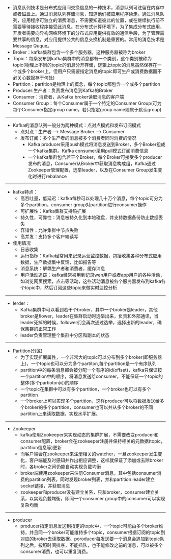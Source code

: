 + 消息队列技术是分布式应用间交换信息的一种技术，消息队列可驻留在内存中或者磁盘上。通过消息队列存储消息，知道他们被应用程序读走。通过消息队列，应用程序可独立的消费消息，不需要知道彼此的位置，或在继续执行前不需要等待接收程序接受此消息。在分布式计算环境下，为了集成分布式应用，开发者需要向异构网络环境下的分布式应用提供有效的通信手段，为了管理需要共享的信息，对应用提供公共的信息交换机制是重要的。常用的消息技术是Message Quque。
+ Broker：kafka集群包含一个多个服务器，这种服务器被称为broker
+ Topic：每条发布到kafka集群中的消息都有一个类别，这个类别被称为topic(物理上不同的topic的消息分开存储，逻辑上topic的消息虽然保存在一个或多个broker上，但用户只需要指定消息的topic即可生产或消费数据而不必关心数据存于何处)
+ Partition：partition是物理上的概念，每个topic都包含一个或多个partition
+ Producer:生产者：负责发布消息到Kafka的Broker
+ Consumer：消费者，从Kafka broker读取消息的客户端
+ Consumer Group：每个Consumer属于一个特定的Consumer Group(可为每个Consumer指定group name，若只指定group name则属于默认group)
----------------------
+ Kafka的消息队列一般分为两种模式：点对点模式和发布订阅模式
  + 点对点：生产者 ——> Message Broker ——> Consumer
  + 发布订阅：多个生产者的消息被多个消费者同时消费的情况
    + Kafka producer采用push模式将消息发送到Broker，多个Broker组成一个kafka集群。Kafka consumer采用pull模式订阅消费信息
    + 一个kafka集群包含若干个Broker，每个Broker可接受多个producer发布的消息，Consumer从Broker中获取消息构成组，Kafka通过Zookeeper管理配置，选举leader，以及在Consumer Group发生变化时进行rebalance
-------------
+ kafka特点：
  + 高吞吐量，低延迟：kafka每秒可以处理几十万个消息，每个topic可分为多个partition，consumer group对partition进行consumer操作
  + 可扩展性：Kafka集群支持热扩展
  + 持久性，可靠性：消息被持久化到本地磁盘，并支持数据备份防止数据丢失
  + 容错性：允许集群中节点失败
  + 高并发：支持多个客户端读写
+ 使用情况
  + 日志收集
  + 运行指标：Kafka经常用来记录运营监控数据，包括收集各种分布式应用数据，生产数据集中反馈，比如报告等
  + 消息系统：解耦生产者和消费者，缓存消息
  + 用户活动追踪：kafka经常被用到记录wen用户或者app用户的各种活动，如浏览网页搜索，点击等活动，这些活动消息被各个服务器发布到kafka各个topic中，然后订阅这些topic来做实时监控分析
 ---------------------
+ lerder：
  + Kafka集群中可以看到若干个broker，其中一个broker是leader，其他broker是flower，leader在集群启动时选举出来，负责和外部通讯，当leader死掉的时候，follower们会再次通过选举，选择出新的leader，确保集群的正常工作
  + leader负责管理整个集群中分区和副本的状态
-----------
+ Partition(分区)
  + 为了实现扩展属性，一个非常大的topic可以分布到多个broker(即服务器上)，一个topic也可以分为多个partiton,每个partition是一个有序队列
  + partition中的每条消息都会被分配一个有序的id(offset)，kafka只保证按一个partition中的顺序，将消息发送给consumer，不能保证一个topic的整体(多个partioton间)的顺序
  + 一个topic在集群中可以有多个partition，一个broker也可以有多个partition
  + 一个broker上可以实现多个partition，这样producer可以将数据发送给多个broker的多个partition，consumer也可以并从多个broker的不同partition上来读取数据，实现水平扩展。
----------
+ Zookeeper
  + kafka使用Zookeeper来实现动态的集群扩展，不需要改变producer和consumer配置，broker会在zookeeper注册并保持相关的元数据(topic，partition信息等)更新
  + 而客户端会在zookeeper来注册相关的watcher，一旦zookeeper发生变化，客户端能及时感知并作出相应调整，这样就保证了添加或去除broker时，各broker之间仍能自动实现负载均衡
  + broker端使用zookeeper来注册Consumer消息，其中包括consumer消费的partition列表，同时发现broker列表，并和partition leader建立socket链接，并获取消息
  + zookeeper和producer没有建立关系，只和broker，consumer建立关系，以实现负载均衡，即同一个consumer group中的consumer可以实现复杂均衡
----------
+ producer
  + producer指定消息发送到指定的topic中，一个topic可能由多个broker维持，并且同一个broker可能维持多个topic，consumer根据订阅的topic到对应的broker去读取数据。poroducer每发送要一个消息会追加到topic队列之后，按照时间排序，不能插队，也不能修改之前的消息，可以被多个consumer消费，也可以重复消费。
  
